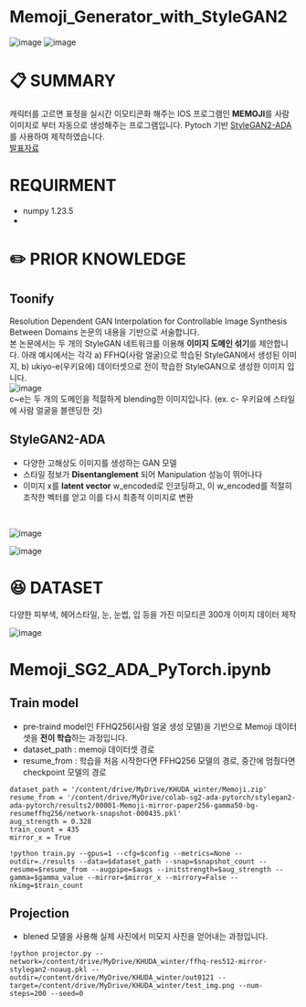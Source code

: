 # Memoji_Generator_with_StyleGAN2
![image](https://github.com/Megi2/Memoji_Generator_with_StyleGAN2/assets/65165556/88ba2b04-2d4c-4e78-afb8-a4c14c85aaac)
![image](https://github.com/Megi2/Memoji_Generator_with_StyleGAN2/assets/65165556/cb2ef54a-686c-4c61-a2f8-5bc122779c05)
# 📋 SUMMARY
캐릭터를 고르면 표정을 실시간 이모티콘화 해주는 IOS 프로그램인 **MEMOJI**를 사람 이미지로 부터 자동으로 생성해주는 프로그램입니다. Pytoch 기반 [StyleGAN2-ADA](https://github.com/NVlabs/stylegan2)를 사용하여 제작하였습니다.
<br/>
[발표자료](https://drive.google.com/file/d/1FII0daszAjoj5O2mMHDplxkdilAGOSi4/view?usp=drive_link)
# REQUIRMENT
- numpy 1.23.5
- 
# ✏️ PRIOR KNOWLEDGE
## Toonify
Resolution Dependent GAN Interpolation for Controllable Image Synthesis Between Domains 논문의 내용을 기반으로 서술합니다.
<br/>
본 논문에서는 두 개의 StyleGAN 네트워크를 이용해 **이미지 도메인 섞기**를 제안합니다. 아래 예시에서는 각각 a) FFHQ(사람 얼굴)으로 학습된 StyleGAN에서 생성된 이미지, b) ukiyo-e(우키요에) 데이터셋으로 전이 학습한 StyleGAN으로 생성한 이미지 입니다.
<br/>
![image](https://github.com/Megi2/Memoji_Generator_with_StyleGAN2/assets/65165556/e82a3189-355f-4a3e-a051-7a3ad9b9314c)
<br/>
c~e는 두 개의 도메인을 적절하게 blending한 이미지입니다. (ex. c- 우키요에 스타일에 사람 얼굴을 블렌딩한 것)
## StyleGAN2-ADA
- 다양한 고해상도 이미지를 생성하는 GAN 모델
- 스타일 정보가 **Disentanglement** 되어 Manipulation 성능이 뛰어나다
- 이미지 x를 **latent vector** w_encoded로 인코딩하고, 이 w_encoded를
적절히 조작한 벡터를 얻고 이를 다시 최종적 이미지로 변환
<br/>

![image](https://github.com/Megi2/Memoji_Generator_with_StyleGAN2/assets/65165556/b52588ee-22b0-4de6-afe7-545194a63c29)
<br/>

![image](https://github.com/Megi2/Memoji_Generator_with_StyleGAN2/assets/65165556/ade438cc-234a-4ac1-b92a-8ec827e4bc2f)
# 😆 DATASET
다양한 피부색, 헤어스타일, 눈, 눈썹, 입 등을 가진 미모티콘 300개 이미지 데이터 제작
<br/>

![image](https://github.com/Megi2/Memoji_Generator_with_StyleGAN2/assets/65165556/45dbbc57-656f-4024-99eb-ab0937ac5100)

# Memoji_SG2_ADA_PyTorch.ipynb
## Train model
- pre-traind model인 FFHQ256(사람 얼굴 생성 모델)을 기반으로 Memoji 데이터셋을 **전이 학습**하는 과정입니다.
- dataset_path : memoji 데이터셋 경로
- resume_from : 학습을 처음 시작한다면 FFHQ256 모델의 경로, 중간에 멈췄다면 checkpoint 모델의 경로
```
dataset_path = '/content/drive/MyDrive/KHUDA_winter/Memoji.zip'
resume_from = '/content/drive/MyDrive/colab-sg2-ada-pytorch/stylegan2-ada-pytorch/results2/00001-Memoji-mirror-paper256-gamma50-bg-resumeffhq256/network-snapshot-000435.pkl'
aug_strength = 0.328
train_count = 435
mirror_x = True
```
```
!python train.py --gpus=1 --cfg=$config --metrics=None --outdir=./results --data=$dataset_path --snap=$snapshot_count --resume=$resume_from --augpipe=$augs --initstrength=$aug_strength --gamma=$gamma_value --mirror=$mirror_x --mirrory=False --nkimg=$train_count
```

## Projection
- blened 모델을 사용해 실제 사진에서 미모지 사진을 얻어내는 과정입니다.
```
!python projector.py --network=/content/drive/MyDrive/KHUDA_winter/ffhq-res512-mirror-stylegan2-noaug.pkl --outdir=/content/drive/MyDrive/KHUDA_winter/out0121 --target=/content/drive/MyDrive/KHUDA_winter/test_img.png --num-steps=200 --seed=0
```

